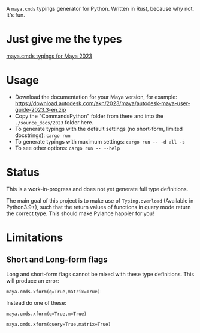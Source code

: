 A `maya.cmds` typings generator for Python.
Written in Rust, because why not. It's fun.

# Just give me the types

[maya.cmds typings for Maya 2023](./typings/maya/cmds/__init__.pyi)

# Usage

- Download the documentation for your Maya version, for example: https://download.autodesk.com/akn/2023/maya/autodesk-maya-user-guide-2023.3-en.zip
- Copy the "CommandsPython" folder from there and into the `./source_docs/2023` folder here.
- To generate typings with the default settings (no short-form, limited docstrings): `cargo run`
- To generate typings with maximum settings: `cargo run -- -d all -s`
- To see other options: `cargo run -- --help`

# Status

This is a work-in-progress and does not yet generate full type definitions.

The main goal of this project is to make use of `Typing.overload` (Available in Python3.9+), such that the return values of functions in query mode return the correct type. This should make Pylance happier for you!

# Limitations

## Short and Long-form flags

Long and short-form flags cannot be mixed with these type definitions. This will produce an error:

`maya.cmds.xform(q=True,matrix=True)`

Instead do one of these:

`maya.cmds.xform(q=True,m=True)`

`maya.cmds.xform(query=True,matrix=True)`
